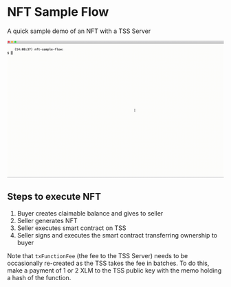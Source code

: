 # NFT Sample Flow

A quick sample demo of an NFT with a TSS Server

![Demo](./nft-flow.gif)

## Steps to execute NFT

1. Buyer creates claimable balance and gives to seller
2. Seller generates NFT
3. Seller executes smart contract on TSS
4. Seller signs and executes the smart contract transferring ownership to buyer

Note that `txFunctionFee` (the fee to the TSS Server) needs to be occasionally re-created as the TSS takes the fee in batches. To do this, make a payment of 1 or 2 XLM to the TSS public key with the memo holding a hash of the function.

